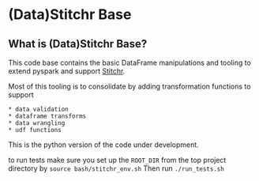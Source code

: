 # (Data)Stitchr Base

## What is (Data)Stitchr Base? ###

This code base contains the basic DataFrame manipulations and tooling to extend pyspark and support [Stitchr](https://github.com/nhachem/).

Most of this tooling is to consolidate by adding transformation functions to support

    * data validation
    * dataframe transforms
    * data wrangling
    * udf functions

 This is the python version of the code under development.

to run tests make sure you set up the `ROOT_DIR`
from the top project directory by
`source bash/stitchr_env.sh`
Then run 
`./run_tests.sh`

 